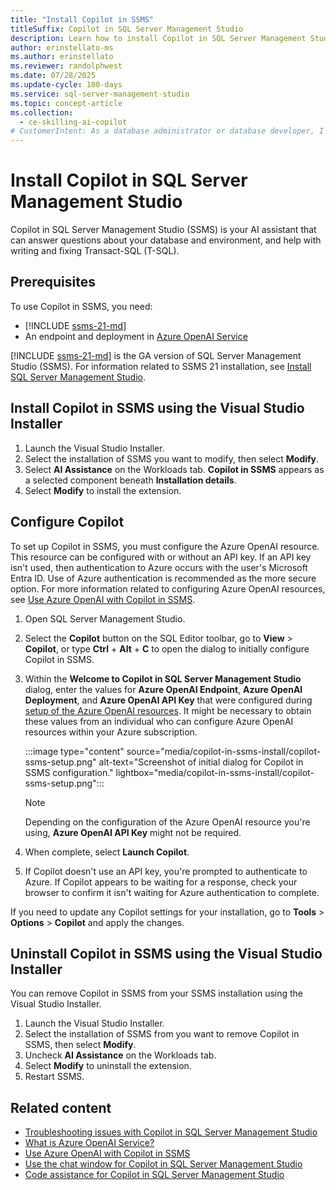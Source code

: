 ```yaml
---
title: "Install Copilot in SSMS"
titleSuffix: Copilot in SQL Server Management Studio
description: Learn how to install Copilot in SQL Server Management Studio.
author: erinstellato-ms
ms.author: erinstellato
ms.reviewer: randolphwest
ms.date: 07/28/2025
ms.update-cycle: 180-days
ms.service: sql-server-management-studio
ms.topic: concept-article
ms.collection:
  - ce-skilling-ai-copilot
# CustomerIntent: As a database administrator or database developer, I want to understand how to install Copilot in SQL Server Management Studio.
---
```


# Install Copilot in SQL Server Management Studio

Copilot in SQL Server Management Studio (SSMS) is your AI assistant that can answer questions about your database and environment, and help with writing and fixing Transact-SQL (T-SQL).

## Prerequisites

To use Copilot in SSMS, you need:

- [!INCLUDE [ssms-21-md](../includes/ssms-21-md.md)]
- An endpoint and deployment in [Azure OpenAI Service](/azure/ai-services/openai/overview)

[!INCLUDE [ssms-21-md](../includes/ssms-21-md.md)] is the GA version of SQL Server Management Studio (SSMS). For information related to SSMS 21 installation, see [Install SQL Server Management Studio](../install/install.md).

## Install Copilot in SSMS using the Visual Studio Installer

1. Launch the Visual Studio Installer.
1. Select the installation of SSMS you want to modify, then select **Modify**.
1. Select **AI Assistance** on the Workloads tab. **Copilot in SSMS** appears as a selected component beneath **Installation details**.
1. Select **Modify** to install the extension.

## Configure Copilot

To set up Copilot in SSMS, you must configure the Azure OpenAI resource. This resource can be configured with or without an API key. If an API key isn't used, then authentication to Azure occurs with the user's Microsoft Entra ID. Use of Azure authentication is recommended as the more secure option. For more information related to configuring Azure OpenAI resources, see [Use Azure OpenAI with Copilot in SSMS](use-azure-openai-with-copilot-in-ssms.md).

1. Open SQL Server Management Studio.

1. Select the **Copilot** button on the SQL Editor toolbar, go to **View** > **Copilot**, or type **Ctrl** + **Alt** + **C** to open the dialog to initially configure Copilot in SSMS.

1. Within the **Welcome to Copilot in SQL Server Management Studio** dialog, enter the values for **Azure OpenAI Endpoint**, **Azure OpenAI Deployment**, and **Azure OpenAI API Key** that were configured during [setup of the Azure OpenAI resources](use-azure-openai-with-copilot-in-ssms.md). It might be necessary to obtain these values from an individual who can configure Azure OpenAI resources within your Azure subscription.

   :::image type="content" source="media/copilot-in-ssms-install/copilot-ssms-setup.png" alt-text="Screenshot of initial dialog for Copilot in SSMS configuration." lightbox="media/copilot-in-ssms-install/copilot-ssms-setup.png":::

   > [!NOTE]  
   > Depending on the configuration of the Azure OpenAI resource you're using, **Azure OpenAI API Key** might not be required.

1. When complete, select **Launch Copilot**.

1. If Copilot doesn't use an API key, you're prompted to authenticate to Azure. If Copilot appears to be waiting for a response, check your browser to confirm it isn't waiting for Azure authentication to complete.

If you need to update any Copilot settings for your installation, go to **Tools** > **Options** > **Copilot** and apply the changes.

## Uninstall Copilot in SSMS using the Visual Studio Installer

You can remove Copilot in SSMS from your SSMS installation using the Visual Studio Installer.

1. Launch the Visual Studio Installer.
1. Select the installation of SSMS from you want to remove Copilot in SSMS, then select **Modify**.
1. Uncheck **AI Assistance** on the Workloads tab.
1. Select **Modify** to uninstall the extension.
1. Restart SSMS.

## Related content

- [Troubleshooting issues with Copilot in SQL Server Management Studio](copilot-in-ssms-troubleshooting.md)
- [What is Azure OpenAI Service?](/azure/ai-services/openai/overview)
- [Use Azure OpenAI with Copilot in SSMS](use-azure-openai-with-copilot-in-ssms.md)
- [Use the chat window for Copilot in SQL Server Management Studio](copilot-in-ssms-chat.md)
- [Code assistance for Copilot in SQL Server Management Studio](copilot-in-ssms-code-assistance.md)
